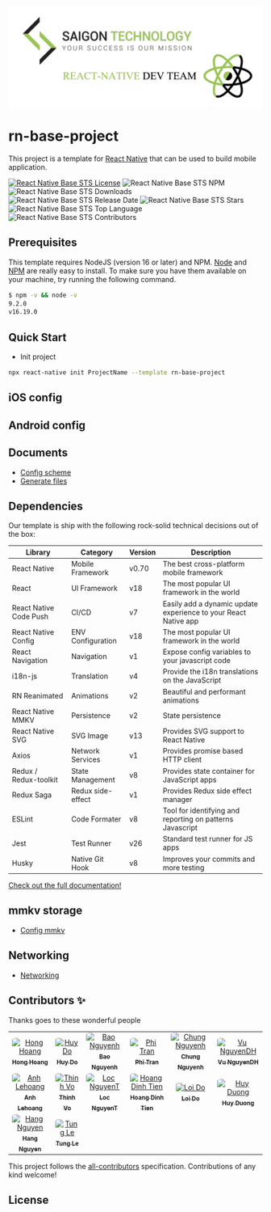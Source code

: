 <div>
    <img src="docs/images/Logo.png" alt="Logo">
</div>

# rn-base-project

This project is a template for [React Native](https://reactnative.dev/) that can be used to build mobile application.

[![React Native Base STS License](https://img.shields.io/github/license/saigon-technology/rn-base-project)](https://choosealicense.com/licenses/mit/)
![React Native Base STS NPM](https://img.shields.io/npm/v/rn-base-project)
![React Native Base STS Downloads](https://img.shields.io/github/downloads/saigon-technology/rn-base-project/total)
![React Native Base STS Release Date](https://img.shields.io/github/release-date/saigon-technology/rn-base-project)
![React Native Base STS Stars](https://img.shields.io/github/stars/saigon-technology/rn-base-project)
![React Native Base STS Top Language](https://img.shields.io/github/languages/top/saigon-technology/rn-base-project)
![React Native Base STS Contributors](https://img.shields.io/github/contributors/saigon-technology/rn-base-project)

## Prerequisites
This template requires NodeJS (version 16 or later) and NPM.
[Node](http://nodejs.org/) and [NPM](https://npmjs.org/) are really easy to install.
To make sure you have them available on your machine,
try running the following command.

```sh
$ npm -v && node -v
9.2.0
v16.19.0
```

## Quick Start

- Init project

```bash
npx react-native init ProjectName --template rn-base-project
```

## iOS config

## Android config

## Documents

- [Config scheme](docs/config-scheme.md)
- [Generate files](docs/generate-files.md)

## Dependencies

Our template is ship with the following rock-solid technical decisions out of the box:

| Library           | Category             | Version | Description                                    |
| ----------------- | -------------------- | ------- | ---------------------------------------------- |
| React Native      | Mobile Framework     | v0.70   | The best cross-platform mobile framework       |
| React             | UI Framework         | v18     | The most popular UI framework in the world     |                         |
| React Native Code Push      | CI/CD     | v7   | Easily add a dynamic update experience to your React Native app       |
| React Native Config            | ENV Configuration         | v18     | The most popular UI framework in the world     |                         |
| React Navigation  | Navigation           | v1      | Expose config variables to your javascript code |                |             |                         |
| i18n-js     | Translation           | v4      | Provide the i18n translations on the JavaScript            |
| RN Reanimated     | Animations           | v2      | Beautiful and performant animations            |
| React Native MMKV      | Persistence          | v2     | State persistence                              |
| React Native SVG      | SVG Image          | v13     | Provides SVG support to React Native                              |
| Axios      | Network Services          | v1     | Provides promise based HTTP client                              |   
| Redux / Redux-toolkit      | State Management          | v8     | Provides state container for JavaScript apps                              |
| Redux Saga      | Redux side-effect          | v1     | Provides Redux side effect manager                              |
| ESLint              | Code Formater          | v8     | Tool for identifying and reporting on patterns Javascript              |
| Jest              | Test Runner          | v26     | Standard test runner for JS apps               |
| Husky             | Native Git Hook    | v8     | Improves your commits and more testing                     |

[Check out the full documentation!](#documents)

## mmkv storage
- [Config mmkv](/docs/mmkv.md)
## Networking
- [Networking](/docs/networking.md)
## Contributors ✨
Thanks goes to these wonderful people
<table>
  <tr>
    <td align="center"><a href="https://github.com/honghoangsts/"><img src="https://avatars.githubusercontent.com/u/63329049?v=4" width="100px;" alt="Hong Hoang" style="border-radius: 10%;"/><br /><sub><b>Hong Hoang</b></sub></a><br /></td>
    <td align="center"><a href="https://github.com/huydosgtech/"><img src="https://avatars.githubusercontent.com/u/105196859?v=4" width="100px;" alt="Huy Do" style="border-radius: 10%;"/><br /><sub><b>Huy Do</b></sub></a><br /></td>
    <td align="center"><a href="https://github.com/baonguyenhsts/"><img src="https://avatars.githubusercontent.com/u/62632321?v=4" width="100px;" alt="Bao Nguyenh" style="border-radius: 10%;"/><br /><sub><b>Bao Nguyenh</b></sub></a><br /></td>
    <td align="center"><a href="https://github.com/TranQuangPhi/"><img src="https://avatars.githubusercontent.com/u/105619840?v=4" width="100px;" alt="Phi Tran" style="border-radius: 10%;"/><br /><sub><b>Phi Tran</b></sub></a><br /></td>
    <td align="center"><a href="https://github.com/nghoangchung/"><img src="https://avatars.githubusercontent.com/u/39869268?v=4" width="100px;" alt="Chung Nguyenh" style="border-radius: 10%;"/><br /><sub><b>Chung Nguyenh</b></sub></a><br /></td>
    <td align="center"><a href="https://github.com/vunguyendhSTS/"><img src="https://avatars.githubusercontent.com/u/117509324?v=4" width="100px;" alt="Vu NguyenDH" style="border-radius: 10%;"/><br /><sub><b>Vu NguyenDH</b></sub></a><br /></td>
  </tr>
  <tr>
    <td align="center"><a href="https://github.com/anhle10051996/"><img src="https://avatars.githubusercontent.com/u/88309815?v=4" width="100px;" alt="Anh Lehoang" style="border-radius: 10%;"/><br /><sub><b>Anh Lehoang</b></sub></a><br /></td>
    <td align="center"><a href="https://github.com/ThinhKimVo/"><img src="https://avatars.githubusercontent.com/u/104345392?v=4" width="100px;" alt="Thinh Vo" style="border-radius: 10%;"/><br /><sub><b>Thinh Vo</b></sub></a><br /></td>
    <td align="center"><a href="https://github.com/loc-nguyenthien/"><img src="https://avatars.githubusercontent.com/u/114563576?v=4" width="100px;" alt="Loc NguyenT" style="border-radius: 10%;"/><br /><sub><b>Loc NguyenT</b></sub></a><br /></td>
    <td align="center"><a href="https://github.com/hoangSTS/"><img src="https://avatars.githubusercontent.com/u/117052298?v=4" width="100px;" alt="Hoang Dinh Tien" style="border-radius: 10%;"/><br /><sub><b>Hoang Dinh Tien</b></sub></a><br /></td>
    <td align="center"><a href="https://github.com/loido/"><img src="https://avatars.githubusercontent.com/u/117077260?v=4" width="100px;" alt="Loi Do" style="border-radius: 10%;"/><br /><sub><b>Loi Do</b></sub></a><br /></td>
    <td align="center"><a href="https://github.com/ngochuyduong/"><img src="https://avatars.githubusercontent.com/u/124558477?v=4" width="100px;" alt="Huy Duong" style="border-radius: 10%;"/><br /><sub><b>Huy Duong</b></sub></a><br /></td>
  </tr>
  <tr>
    <td align="center"><a href="https://github.com/hangnguyensaigontech/"><img src="https://avatars.githubusercontent.com/u/124117862?v=4" width="100px;" alt="Hang Nguyen" style="border-radius: 10%;"/><br /><sub><b>Hang Nguyen</b></sub></a><br /></td>
    <td align="center"><a href="https://github.com/tuledu/"><img src="https://avatars.githubusercontent.com/u/111717882?v=4" width="100px;" alt="Tung Le" style="border-radius: 10%;"/><br /><sub><b>Tung Le</b></sub></a><br /></td>
  </tr>
</table>

This project follows the [all-contributors](https://github.com/all-contributors/all-contributors) specification. Contributions of any kind welcome!


## License
